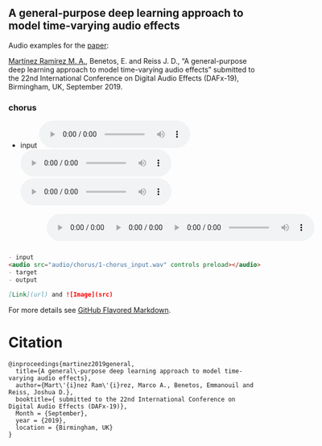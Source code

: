 ## A general-purpose deep learning approach to model time-varying audio effects

Audio examples for the [paper](https://link.for.the.paper):

[Martínez Ramírez M. A.](http://m-marco.com), Benetos, E. and Reiss J. D., “A general-purpose deep learning approach to model time-varying audio effects” submitted to the 22nd International Conference on Digital Audio Effects (DAFx-19), Birmingham, UK, September 2019. 

### chorus


- input
<audio src="audio/chorus/1-chorus_input.ogg"  controls="controls" ></audio><audio src="audio/chorus/2-chorus_target.mp3" controls="controls" ></audio><audio src="audio/chorus/3-chorus_output.ogg" controls="controls" ></audio>





<!-- of course, you should move the inline CSS style to your stylesheet -->
<!-- main container, width = 70% of page, centered -->
<div id="contentBox" style="margin:0px auto; width:70%">

<!-- columns divs, float left, no margin so there is no space between column, width=1/3 -->
<div id="column1" style="float:left; margin:0; width:33%;">
<audio src="audio/chorus/1-chorus_input.ogg"  controls="controls" ></audio>
</div>

<div id="column2" style="float:left; margin:0;width:33%;">
<audio src="audio/chorus/1-chorus_input.ogg"  controls="controls" ></audio>
</div>

<div id="column3" style="float:left; margin:0;width:33%">
<audio src="audio/chorus/1-chorus_input.ogg"  controls="controls" ></audio>
</div>
</div>

### Markdown

```markdown

- input
<audio src="audio/chorus/1-chorus_input.wav" controls preload></audio>
- target
- output

[Link](url) and ![Image](src)
```

For more details see [GitHub Flavored Markdown](https://guides.github.com/features/mastering-markdown/).






# Citation

```
@inproceedings{martinez2019general,
  title={A general\-purpose deep learning approach to model time-varying audio effects},
  author={Mart\'{i}nez Ram\'{i}rez, Marco A., Benetos, Emmanouil and Reiss, Joshua D.},
  booktitle={ submitted to the 22nd International Conference on Digital Audio Effects (DAFx-19)},
  Month = {September},
  year = {2019},
  location = {Birmingham, UK}
}

```
